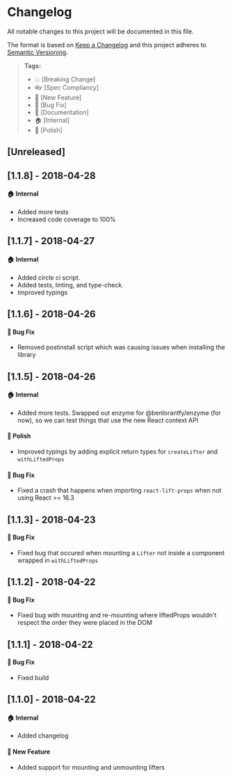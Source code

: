 # Changelog
All notable changes to this project will be documented in this file.

The format is based on [Keep a Changelog](http://keepachangelog.com/en/1.0.0/)
and this project adheres to [Semantic Versioning](http://semver.org/spec/v2.0.0.html).

> **Tags:**
> - :boom:       [Breaking Change]
> - :eyeglasses: [Spec Compliancy]
> - :rocket:     [New Feature]
> - :bug:        [Bug Fix]
> - :memo:       [Documentation]
> - :house:      [Internal]
> - :nail_care:  [Polish]

## [Unreleased]

## [1.1.8] - 2018-04-28
#### :house: Internal
- Added more tests
- Increased code coverage to 100%

## [1.1.7] - 2018-04-27
#### :house: Internal
- Added circle ci script. 
- Added tests, linting, and type-check. 
- Improved typings

## [1.1.6] - 2018-04-26
#### :bug: Bug Fix
- Removed postinstall script which was causing issues when installing the library

## [1.1.5] - 2018-04-26
#### :house: Internal
- Added more tests. Swapped out enzyme for @benlorantfy/enzyme (for now), so we can test things that use the new React context API

#### :nail_care: Polish
- Improved typings by adding explicit return types for `createLifter` and `withLiftedProps`

#### :bug: Bug Fix
- Fixed a crash that happens when importing `react-lift-props` when not using React >= 16.3

## [1.1.3] - 2018-04-23
#### :bug: Bug Fix
- Fixed bug that occured when mounting a `Lifter` not inside a component wrapped in `withLiftedProps`

## [1.1.2] - 2018-04-22
#### :bug: Bug Fix
- Fixed bug with mounting and re-mounting where liftedProps wouldn't respect the order they were placed in the DOM

## [1.1.1] - 2018-04-22
#### :bug: Bug Fix
- Fixed build

## [1.1.0] - 2018-04-22
#### :house: Internal
- Added changelog

#### :rocket: New Feature
- Added support for mounting and unmounting lifters
